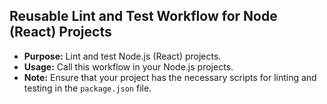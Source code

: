 ## Reusable Lint and Test Workflow for Node (React) Projects

   - **Purpose:** Lint and test Node.js (React) projects.
   - **Usage:** Call this workflow in your Node.js projects.
   - **Note:** Ensure that your project has the necessary scripts for linting and testing in the `package.json` file.